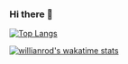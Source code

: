 ### Hi there 👋

<!--
**M97Chahboun/M97Chahboun** is a ✨ _special_ ✨ repository because its `README.md` (this file) appears on your GitHub profile.

Here are some ideas to get you started:

- 🔭 I’m currently working on ...
- 🌱 I’m currently learning ...
- 👯 I’m looking to collaborate on ...
- 🤔 I’m looking for help with ...
- 💬 Ask me about ...
- 📫 How to reach me: ...
- 😄 Pronouns: ...
- ⚡ Fun fact: ...
-->


[![Top Langs](https://github-readme-stats.vercel.app/api/top-langs/?username=m97chahboun)](https://github.com/m97chahboun/github-readme-stats)

[![willianrod's wakatime stats](https://github-readme-stats.vercel.app/api/wakatime?username=m97chahboun)](https://github.com/m97chahboun/github-readme-stats)
